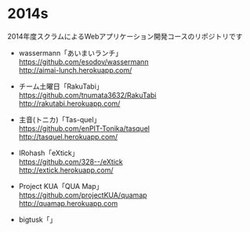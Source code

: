 2014s
=====

2014年度スクラムによるWebアプリケーション開発コースのリポジトリです


- wassermann「あいまいランチ」  
https://github.com/esodov/wassermann  
http://aimai-lunch.herokuapp.com/

- チーム土曜日「RakuTabi」  
https://github.com/tnumata3632/RakuTabi  
http://rakutabi.herokuapp.com/

- 主音(トニカ)「Tas-quel」  
https://github.com/enPIT-Tonika/tasquel  
http://tasquel.herokuapp.com/

- IRohash「eXtick」  
https://github.com/328--/eXtick  
http://extick.herokuapp.com/

- Project KUA「QUA Map」  
https://github.com/projectKUA/quamap  
http://quamap.herokuapp.com

- bigtusk「」
